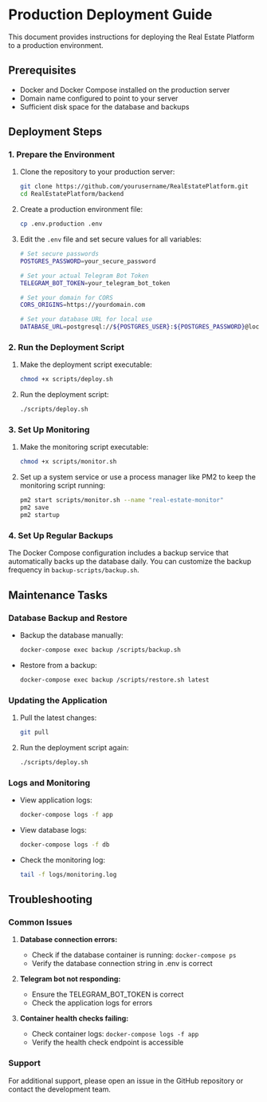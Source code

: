 # Production Deployment Guide

This document provides instructions for deploying the Real Estate Platform to a production environment.

## Prerequisites

- Docker and Docker Compose installed on the production server
- Domain name configured to point to your server
- Sufficient disk space for the database and backups

## Deployment Steps

### 1. Prepare the Environment

1. Clone the repository to your production server:

   ```bash
   git clone https://github.com/yourusername/RealEstatePlatform.git
   cd RealEstatePlatform/backend
   ```

2. Create a production environment file:

   ```bash
   cp .env.production .env
   ```

3. Edit the `.env` file and set secure values for all variables:

   ```bash
   # Set secure passwords
   POSTGRES_PASSWORD=your_secure_password

   # Set your actual Telegram Bot Token
   TELEGRAM_BOT_TOKEN=your_telegram_bot_token

   # Set your domain for CORS
   CORS_ORIGINS=https://yourdomain.com

   # Set your database URL for local use
   DATABASE_URL=postgresql://${POSTGRES_USER}:${POSTGRES_PASSWORD}@localhost:5432/${POSTGRES_DB}?schema=public
   ```

### 2. Run the Deployment Script

1. Make the deployment script executable:

   ```bash
   chmod +x scripts/deploy.sh
   ```

2. Run the deployment script:
   ```bash
   ./scripts/deploy.sh
   ```

### 3. Set Up Monitoring

1. Make the monitoring script executable:

   ```bash
   chmod +x scripts/monitor.sh
   ```

2. Set up a system service or use a process manager like PM2 to keep the monitoring script running:
   ```bash
   pm2 start scripts/monitor.sh --name "real-estate-monitor"
   pm2 save
   pm2 startup
   ```

### 4. Set Up Regular Backups

The Docker Compose configuration includes a backup service that automatically backs up the database daily. You can customize the backup frequency in `backup-scripts/backup.sh`.

## Maintenance Tasks

### Database Backup and Restore

- Backup the database manually:

  ```bash
  docker-compose exec backup /scripts/backup.sh
  ```

- Restore from a backup:
  ```bash
  docker-compose exec backup /scripts/restore.sh latest
  ```

### Updating the Application

1. Pull the latest changes:

   ```bash
   git pull
   ```

2. Run the deployment script again:
   ```bash
   ./scripts/deploy.sh
   ```

### Logs and Monitoring

- View application logs:

  ```bash
  docker-compose logs -f app
  ```

- View database logs:

  ```bash
  docker-compose logs -f db
  ```

- Check the monitoring log:
  ```bash
  tail -f logs/monitoring.log
  ```

## Troubleshooting

### Common Issues

1. **Database connection errors:**

   - Check if the database container is running: `docker-compose ps`
   - Verify the database connection string in .env is correct

2. **Telegram bot not responding:**

   - Ensure the TELEGRAM_BOT_TOKEN is correct
   - Check the application logs for errors

3. **Container health checks failing:**
   - Check container logs: `docker-compose logs -f app`
   - Verify the health check endpoint is accessible

### Support

For additional support, please open an issue in the GitHub repository or contact the development team.
